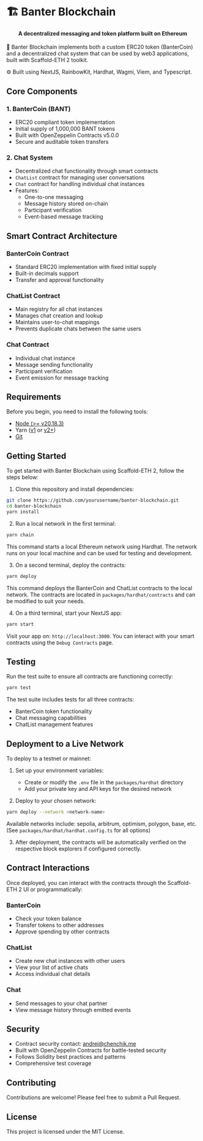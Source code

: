 # 🏗 Banter Blockchain

<h4 align="center">
  A decentralized messaging and token platform built on Ethereum
</h4>

🧪 Banter Blockchain implements both a custom ERC20 token (BanterCoin) and a decentralized chat system that can be used by web3 applications, built with Scaffold-ETH 2 toolkit.

⚙️ Built using NextJS, RainbowKit, Hardhat, Wagmi, Viem, and Typescript.

## Core Components

### 1. BanterCoin (BANT)
- ERC20 compliant token implementation
- Initial supply of 1,000,000 BANT tokens
- Built with OpenZeppelin Contracts v5.0.0
- Secure and auditable token transfers

### 2. Chat System
- Decentralized chat functionality through smart contracts
- `ChatList` contract for managing user conversations
- `Chat` contract for handling individual chat instances
- Features:
  - One-to-one messaging
  - Message history stored on-chain
  - Participant verification
  - Event-based message tracking

## Smart Contract Architecture

### BanterCoin Contract
- Standard ERC20 implementation with fixed initial supply
- Built-in decimals support
- Transfer and approval functionality

### ChatList Contract
- Main registry for all chat instances
- Manages chat creation and lookup
- Maintains user-to-chat mappings
- Prevents duplicate chats between the same users

### Chat Contract
- Individual chat instance
- Message sending functionality
- Participant verification
- Event emission for message tracking

## Requirements

Before you begin, you need to install the following tools:

- [Node (>= v20.18.3)](https://nodejs.org/en/download/)
- Yarn ([v1](https://classic.yarnpkg.com/en/docs/install/) or [v2+](https://yarnpkg.com/getting-started/install))
- [Git](https://git-scm.com/downloads)

## Getting Started

To get started with Banter Blockchain using Scaffold-ETH 2, follow the steps below:

1. Clone this repository and install dependencies:

```bash
git clone https://github.com/yourusername/banter-blockchain.git
cd banter-blockchain
yarn install
```

2. Run a local network in the first terminal:

```bash
yarn chain
```

This command starts a local Ethereum network using Hardhat. The network runs on your local machine and can be used for testing and development.

3. On a second terminal, deploy the contracts:

```bash
yarn deploy
```

This command deploys the BanterCoin and ChatList contracts to the local network. The contracts are located in `packages/hardhat/contracts` and can be modified to suit your needs.

4. On a third terminal, start your NextJS app:

```bash
yarn start
```

Visit your app on: `http://localhost:3000`. You can interact with your smart contracts using the `Debug Contracts` page.

## Testing

Run the test suite to ensure all contracts are functioning correctly:

```bash
yarn test
```

The test suite includes tests for all three contracts:
- BanterCoin token functionality
- Chat messaging capabilities
- ChatList management features

## Deployment to a Live Network

To deploy to a testnet or mainnet:

1. Set up your environment variables:
   - Create or modify the `.env` file in the `packages/hardhat` directory
   - Add your private key and API keys for the desired network

2. Deploy to your chosen network:

```bash
yarn deploy --network <network-name>
```

Available networks include: sepolia, arbitrum, optimism, polygon, base, etc. (See `packages/hardhat/hardhat.config.ts` for all options)

3. After deployment, the contracts will be automatically verified on the respective block explorers if configured correctly.

## Contract Interactions

Once deployed, you can interact with the contracts through the Scaffold-ETH 2 UI or programmatically:

### BanterCoin
- Check your token balance
- Transfer tokens to other addresses
- Approve spending by other contracts

### ChatList
- Create new chat instances with other users
- View your list of active chats
- Access individual chat details

### Chat
- Send messages to your chat partner
- View message history through emitted events

## Security

- Contract security contact: andrei@chenchik.me
- Built with OpenZeppelin Contracts for battle-tested security
- Follows Solidity best practices and patterns
- Comprehensive test coverage

## Contributing

Contributions are welcome! Please feel free to submit a Pull Request.

## License

This project is licensed under the MIT License.